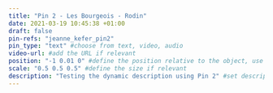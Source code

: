 ```yaml
---
title: "Pin 2 - Les Bourgeois - Rodin"
date: 2021-03-19 10:45:38 +01:00
draft: false
pin-refs: "jeanne_kefer_pin2"
pin_type: "text" #choose from text, video, audio
video-url: #add the URL if relevant
position: "-1 0.01 0" #define the position relative to the object, use aframe inspector to set correctly
scale: "0.5 0.5 0.5" #define the size if relevant
description: "Testing the dynamic description using Pin 2" #set description if relevant
---
```

